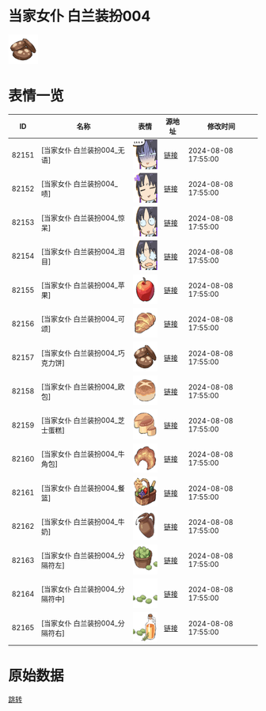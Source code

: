 # 当家女仆 白兰装扮004

<img src="./cover.png" height="60" alt="cover" />

# 表情一览

|ID|名称|表情|源地址|修改时间|
|----|----|----|----|----|
|82151|[当家女仆 白兰装扮004_无语]|<img src="./pic/082151_%5B当家女仆 白兰装扮004_无语%5D.png" height="60" alt="无语"/>|[链接](https://i0.hdslb.com/bfs/garb/64cc3bf0a8f01a415f0bfc2ee61bf3c137241634.png)|2024-08-08 17:55:00|
|82152|[当家女仆 白兰装扮004_啧]|<img src="./pic/082152_%5B当家女仆 白兰装扮004_啧%5D.png" height="60" alt="啧"/>|[链接](https://i0.hdslb.com/bfs/garb/c8d6f72b5ffd23f28e21aac514964411320a5177.png)|2024-08-08 17:55:00|
|82153|[当家女仆 白兰装扮004_惊呆]|<img src="./pic/082153_%5B当家女仆 白兰装扮004_惊呆%5D.png" height="60" alt="惊呆"/>|[链接](https://i0.hdslb.com/bfs/garb/c860421e55a5031d798069cc19980e5cf7b7ff8d.png)|2024-08-08 17:55:00|
|82154|[当家女仆 白兰装扮004_泪目]|<img src="./pic/082154_%5B当家女仆 白兰装扮004_泪目%5D.png" height="60" alt="泪目"/>|[链接](https://i0.hdslb.com/bfs/garb/74c65a52825b1be64578808ecfa9221d8e5ba3d3.png)|2024-08-08 17:55:00|
|82155|[当家女仆 白兰装扮004_苹果]|<img src="./pic/082155_%5B当家女仆 白兰装扮004_苹果%5D.png" height="60" alt="苹果"/>|[链接](https://i0.hdslb.com/bfs/garb/aea62015fb3207c7fc19f9454e2ed31095bda224.png)|2024-08-08 17:55:00|
|82156|[当家女仆 白兰装扮004_可颂]|<img src="./pic/082156_%5B当家女仆 白兰装扮004_可颂%5D.png" height="60" alt="可颂"/>|[链接](https://i0.hdslb.com/bfs/garb/227ddff8cc162a7e20ff79859996a3c653392842.png)|2024-08-08 17:55:00|
|82157|[当家女仆 白兰装扮004_巧克力饼]|<img src="./pic/082157_%5B当家女仆 白兰装扮004_巧克力饼%5D.png" height="60" alt="巧克力饼"/>|[链接](https://i0.hdslb.com/bfs/garb/e21f4c83a4cf4a4abe6b5e640af2930211e9c832.png)|2024-08-08 17:55:00|
|82158|[当家女仆 白兰装扮004_欧包]|<img src="./pic/082158_%5B当家女仆 白兰装扮004_欧包%5D.png" height="60" alt="欧包"/>|[链接](https://i0.hdslb.com/bfs/garb/5444a67d7e77616522939bb55c9cb2b54040e631.png)|2024-08-08 17:55:00|
|82159|[当家女仆 白兰装扮004_芝士蛋糕]|<img src="./pic/082159_%5B当家女仆 白兰装扮004_芝士蛋糕%5D.png" height="60" alt="芝士蛋糕"/>|[链接](https://i0.hdslb.com/bfs/garb/7056065465ebb5babccaec1f97c7d148801d1e0b.png)|2024-08-08 17:55:00|
|82160|[当家女仆 白兰装扮004_牛角包]|<img src="./pic/082160_%5B当家女仆 白兰装扮004_牛角包%5D.png" height="60" alt="牛角包"/>|[链接](https://i0.hdslb.com/bfs/garb/8dadfa28555a2c7c5fccf76d4fce096ad6ae95ca.png)|2024-08-08 17:55:00|
|82161|[当家女仆 白兰装扮004_餐篮]|<img src="./pic/082161_%5B当家女仆 白兰装扮004_餐篮%5D.png" height="60" alt="餐篮"/>|[链接](https://i0.hdslb.com/bfs/garb/75216dbd84480796f765ccf02c91acd6ccabaa34.png)|2024-08-08 17:55:00|
|82162|[当家女仆 白兰装扮004_牛奶]|<img src="./pic/082162_%5B当家女仆 白兰装扮004_牛奶%5D.png" height="60" alt="牛奶"/>|[链接](https://i0.hdslb.com/bfs/garb/521103f70f1c38592791c99b26e7bd8b9c75c333.png)|2024-08-08 17:55:00|
|82163|[当家女仆 白兰装扮004_分隔符左]|<img src="./pic/082163_%5B当家女仆 白兰装扮004_分隔符左%5D.png" height="60" alt="分隔符左"/>|[链接](https://i0.hdslb.com/bfs/garb/1830364102c3a78589508208c1c3adc0a4a0a8ee.png)|2024-08-08 17:55:00|
|82164|[当家女仆 白兰装扮004_分隔符中]|<img src="./pic/082164_%5B当家女仆 白兰装扮004_分隔符中%5D.png" height="60" alt="分隔符中"/>|[链接](https://i0.hdslb.com/bfs/garb/1eee0b77e34e0522e2d60231e2469e5747f969e2.png)|2024-08-08 17:55:00|
|82165|[当家女仆 白兰装扮004_分隔符右]|<img src="./pic/082165_%5B当家女仆 白兰装扮004_分隔符右%5D.png" height="60" alt="分隔符右"/>|[链接](https://i0.hdslb.com/bfs/garb/af12206a9a290a1b81d67f353fe01a8218263686.png)|2024-08-08 17:55:00|

# 原始数据

[跳转](./raw.json)

